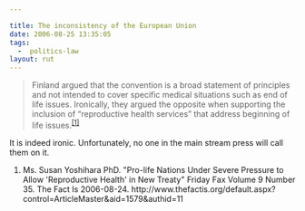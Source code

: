 ```yaml
---

title: The inconsistency of the European Union
date: 2006-08-25 13:35:05
tags:
  -  politics-law
layout: rut
---
```


<blockquote>Finland argued that the convention is a broad statement of principles and not intended to cover specific medical situations such as end of life issues. Ironically, they argued the opposite when supporting the inclusion of “reproductive health services” that address beginning of life issues.<sup><a href="http://www.thefactis.org/default.aspx?control=ArticleMaster&amp;aid=1579&amp;authid=11" title="The Fact Is - Friday Fax:  Pro-life Nations Under Severe Pressure to Allow 'Reproductive Health' in New Treaty">[1]</a></sup></blockquote>

It is indeed ironic.  Unfortunately, no one in the main stream press will call them on it.    

<div class="postrefs"> <ol><li>Ms. Susan Yoshihara PhD.  "Pro-life Nations Under Severe Pressure to Allow 'Reproductive Health' in New Treaty" Friday Fax Volume 9 Number 35.  The Fact Is 2006-08-24.  http://www.thefactis.org/default.aspx?control=ArticleMaster&amp;aid=1579&amp;authid=11</li></ol> </div>

